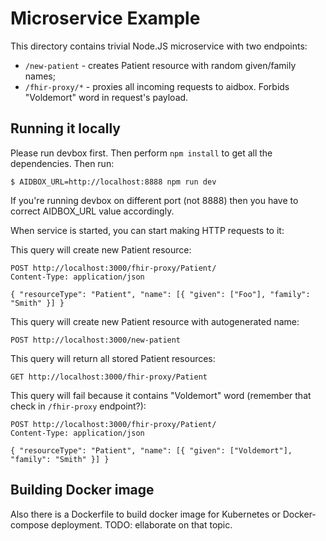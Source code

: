 # Microservice Example

This directory contains trivial Node.JS microservice with two
endpoints:

- `/new-patient` - creates Patient resource with random given/family names;
- `/fhir-proxy/*` - proxies all incoming requests to aidbox. Forbids
  "Voldemort" word in request's payload.

## Running it locally

Please run devbox first. Then perform `npm install` to get all the
dependencies. Then run:

    $ AIDBOX_URL=http://localhost:8888 npm run dev

If you're running devbox on different port (not 8888) then you have to
correct AIDBOX_URL value accordingly.

When service is started, you can start making HTTP requests to it:

This query will create new Patient resource:

```http
POST http://localhost:3000/fhir-proxy/Patient/
Content-Type: application/json

{ "resourceType": "Patient", "name": [{ "given": ["Foo"], "family": "Smith" }] }
```

This query will create new Patient resource with autogenerated name:

```http
POST http://localhost:3000/new-patient
```

This query will return all stored Patient resources:

```http
GET http://localhost:3000/fhir-proxy/Patient
```

This query will fail because it contains "Voldemort" word (remember
that check in `/fhir-proxy` endpoint?):

```http
POST http://localhost:3000/fhir-proxy/Patient/
Content-Type: application/json

{ "resourceType": "Patient", "name": [{ "given": ["Voldemort"], "family": "Smith" }] }
```

## Building Docker image

Also there is a Dockerfile to build docker image for Kubernetes or
Docker-compose deployment. TODO: ellaborate on that topic.
